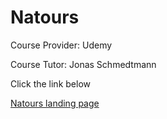 # Natours

Course Provider: Udemy

Course Tutor: Jonas Schmedtmann

Click the link below

[Natours landing page](https://natours-diego.netlify.app)
